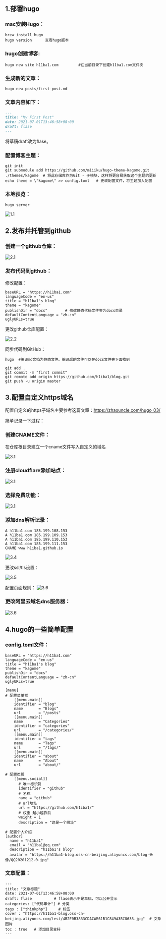 ## 1.部署hugo

### mac安装Hugo：

```shell
brew install hugo
hugo version      查看hugo版本
```

### hugo创建博客:

```shell
hugo new site h11ba1.com         #在当前目录下创建h11ba1.com文件夹
```

### 生成新的文章：

```shell
hugo new posts/first-post.md
```

### 文章内容如下：

```markdown
---
title: "My First Post"
date: 2021-07-01T13:46:58+08:00
draft: flase
---
```

将草稿draft改为flase。

### 配置博客主题：

```shell
git init
git submodule add https://github.com/miiiku/hugo-theme-kagome.git ./themes/kagome  # 将此存储库作为Git - 子模块，这样将更容易获取这个主题的更新
echo theme = \"kagome\" >> config.toml   # 更改配置文件，将主题加入配置
```

### 本地预览：

```shell
hugo server
```

![1.1](https://raw.githubusercontent.com/h1iba1/h1iba1.github.io/refs/heads/master/_posts/安全开发/hugo+githubpage搭建自定义域名的https博客/1.1.png)



## 2.发布并托管到github

### 创建一个github仓库：

![2.1](https://raw.githubusercontent.com/h1iba1/h1iba1.github.io/refs/heads/master/_posts/安全开发/hugo+githubpage搭建自定义域名的https博客/2.1.png)

### 发布代码到github：

修改配置：

```shell
baseURL = "https://h11ba1.com"
languageCode = "en-us"
title = "h11ba1's blog"
theme = "kagome"
publishDir = "docs"        # 修改静态代码文件夹为docs目录
defaultContentLanguage = "zh-cn"
uglyURLs=true
```

更改github仓库配置：

![2.2](https://raw.githubusercontent.com/h1iba1/h1iba1.github.io/refs/heads/master/_posts/安全开发/hugo+githubpage搭建自定义域名的https博客/2.2.png)

同步代码到GitHub：

```shell
hugo  #编译md文档为静态文件。编译后的文件可以在docs文件夹下面找到

git add .
git commit -m "first commit"
git remote add origin https://github.com/h1iba1/blog.git
git push -u origin master
```

## 3.配置自定义https域名

配置自定义的https子域名主要参考这篇文章：https://zhaouncle.com/hugo_03/

简单记录一下过程：

### 创建CNAME文件：

在仓库根目录建立一个cname文件写入自定义的域名

![3.1](https://raw.githubusercontent.com/h1iba1/h1iba1.github.io/refs/heads/master/_posts/安全开发/hugo+githubpage搭建自定义域名的https博客/3.1.png)

### 注册cloudflare添加站点：

![3.1](https://raw.githubusercontent.com/h1iba1/h1iba1.github.io/refs/heads/master/_posts/安全开发/hugo+githubpage搭建自定义域名的https博客/3.2.png)

### 选择免费功能：

![3.1](https://raw.githubusercontent.com/h1iba1/h1iba1.github.io/refs/heads/master/_posts/安全开发/hugo+githubpage搭建自定义域名的https博客/3.3.png)

### 添加dns解析记录：

```shell
A h11ba1.com 185.199.108.153
A h11ba1.com 185.199.109.153
A h11ba1.com 185.199.110.153
A h11ba1.com 185.199.111.153
CNAME www h1iba1.github.io
```

![3.4](https://raw.githubusercontent.com/h1iba1/h1iba1.github.io/refs/heads/master/_posts/安全开发/hugo+githubpage搭建自定义域名的https博客/3.4.png)

更改ssl/tls设置：

![3.5](https://raw.githubusercontent.com/h1iba1/h1iba1.github.io/refs/heads/master/_posts/安全开发/hugo+githubpage搭建自定义域名的https博客/3.5.png)

配置页面规则：
![3.6](https://raw.githubusercontent.com/h1iba1/h1iba1.github.io/refs/heads/master/_posts/安全开发/hugo+githubpage搭建自定义域名的https博客/3.6.png)

### 更改阿里云域名dns服务器：

![3.6](https://raw.githubusercontent.com/h1iba1/h1iba1.github.io/refs/heads/master/_posts/安全开发/hugo+githubpage搭建自定义域名的https博客/3.7.png)

## 4.hugo的一些简单配置

### config.toml文件：

```shell
baseURL = "https://h11ba1.com"
languageCode = "en-us"
title = "h11ba1's blog"
theme = "kagome"
publishDir = "docs"
defaultContentLanguage = "zh-cn"
uglyURLs=true

[menu]
# 配置菜单栏
    [[menu.main]]
    identifier = "blog"
    name       = "Blogs"
    url        = "/posts"
    [[menu.main]]
    name       = "Categories"
    identifier = "categories"
    url        = "/categories/"
    [[menu.main]]
    identifier = "tags"
    name       = "Tags"
    url        = "/tags/"
    [[menu.main]]
    identifier = "about"
    name       = "About"
    url        = "about/"

# 配置页脚
    [[menu.social]]
      # 唯一标识符
      identifier = "github"
      # 名称
      name = "github"
      # url地址
      url = "https://github.com/h1iba1/"
      # 权重 越小越靠前
      weight = 1
      description = "这是一个网址"

# 配置个人介绍
[author]
  name = "h11ba1"
  email = "h11ba1@qq.com"
  description = "h11ba1's blog"
  avatar = "https://h11ba1-blog.oss-cn-beijing.aliyuncs.com/blog-头像/QQ20201212-0.jpg"
```

### 文章配置：

```shell
---
title: "文章标题"
date: 2021-07-01T13:46:58+08:00
draft: flase          # flase表示不是草稿，可以公开显示
categories: ["代码审计"] # 分类
tags : ["thinkphp"]     # 标签
cover : "https://h11ba1-blog.oss-cn-beijing.aliyuncs.com/test/4B2E0B3833CDACAB61B1C849A3BC8633.jpg"  # 文章图片
toc : true   # 添加目录支持
---
```

























